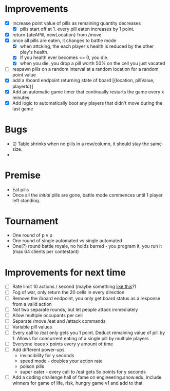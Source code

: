 ﻿# Improvements
- [x] Increase point value of pills as remaining quantity decreases  
  - [x] pills start off at 1.  every pill eaten increases by 1 point.  
- [x] return {ateAPill, newLocation} from /move
- [x] once all pills are eaten, it changes to battle mode
  - [x] when attcking, the each player's health is reduced by the other play's health.  
  - [x] If you health ever becomes <= 0, you die.
  - [x] when you die, you drop a pill worth 50% on the cell you just vacated
- [ ] respawn pills on a random interval at a random location for a random point value
- [x] add a /board endpoint returning state of board [{location, pillValue, playerId}]
- [x] Add an automatic game timer that continually restarts the game every x minutes
- [x] Add logic to automatically boot any players that didn't move during the last game

# Bugs
- ☑ Table shrinks when no pills in a row/column, it should stay the same size.
- 

# Premise
- Eat pills
- Once all the *initial* pills are gone, battle mode commences until 1 player left standing.

# Tournament
- One round of p v p
- One round of single automated vs single automated
- One(?) round battle royale, no holds barred - you program it, you run it (max 64 clients per contestant)

# Improvements for next time
- [ ] Rate limit 10 actions / second (maybe something [like this](https://code-maze.com/aspnetcore-web-api-rate-limiting/)?)
- [ ] Fog of war, only return the 20 cells in every direction
- [ ] Remove the /board endpoint, you only get board status as a response from a valid action
- [ ] Not two separate rounds, but let people attack immediately
- [ ] Allow multiple occupants per cell
- [ ] Separate /move /eat and /attack commands
- [ ] Variable pill values
- [ ] Every call to /eat only gets you 1 point.  Deduct remaining value of pill by 1.  Allows for concurrent eating of a single pill by multiple players
- [ ] Everyone loses x points every y amount of time
- [ ] Add different power-ups 
    - invincibility for y seconds
    - speed mode - doubles your action rate
    - poison pills
    - super eater - every call to /eat gets 5x points for y seconds
- [ ] Add a coding challenge hall of fame on engineering.snow.edu, include winners for game of life, risk, hungry game v1 and add to that
